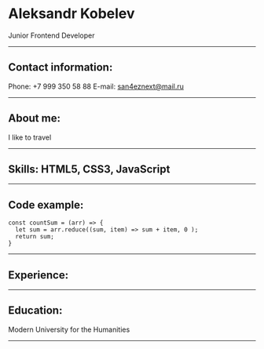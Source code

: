 # Aleksandr Kobelev
Junior Frontend Developer
*****
## Contact information:
Phone: +7 999 350 58 88
E-mail: san4eznext@mail.ru
*****
## About me:
I like to travel
*****
## Skills: HTML5, CSS3, JavaScript 
*****
## Code example:
```
const countSum = (arr) => {
  let sum = arr.reduce((sum, item) => sum + item, 0 );
  return sum;
}
```
*****
## Experience:
****
## Education:
Modern University for the Humanities
*****


